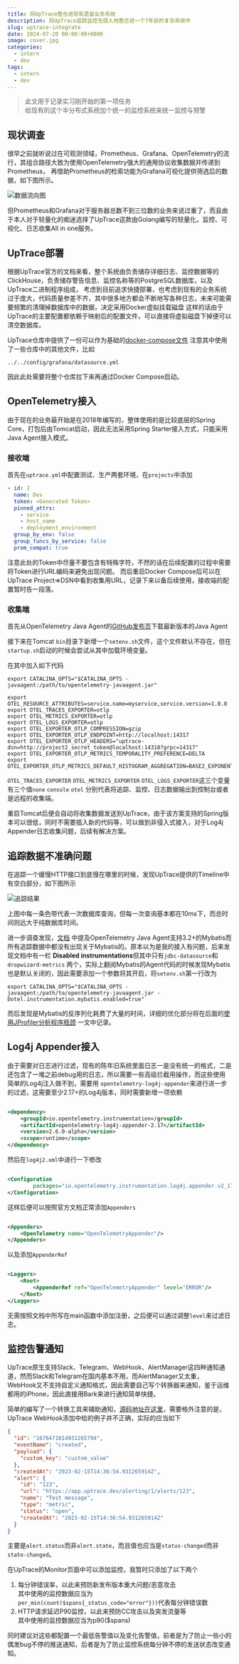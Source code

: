```yaml
---
title: 将UpTrace整合进现有遗留业务系统
description: 将UpTrace追踪监控无侵入地整合进一个7年前的复杂系统中
slug: uptrace-integrate
date: 2024-07-20 00:00:00+0000
image: cover.jpg
categories:
  - intern
  - dev
tags:
  - intern
  - dev
---
```


> 此文用于记录实习刚开始的第一项任务  
> 给现有的这个半分布式系统加个统一的监控系统来统一监控与预警

## 现状调查

很早之前就听说过在可观测领域，Prometheus、Grafana、OpenTelemetry的流行，其组合路径大致为使用OpenTelemetry强大的通用协议收集数据并传递到Prometheus，
再借助Prometheus的检索功能为Grafana可视化提供筛选后的数据，如下图所示。

![数据流向图](otel-prometheus-grafana.png)

但Prometheus和Grafana对于服务器总数不到三位数的业务来说过重了，而且由于本人对于轻量化的痴迷选择了UpTrace这款由Golang编写的轻量化，监控、可视化、日志收集All
in one服务。

## UpTrace部署

根据UpTrace官方的文档来看，整个系统由负责储存详细日志、监控数据等的ClickHouse，负责储存警告信息、监控名称等的PostgreSQL数据库，以及UpTrace二进制程序组成，
考虑到目前追求快捷部署，也考虑到现有的业务系统过于庞大，代码质量参差不齐，其中很多地方都会不断地写各种日志，未来可能需要频繁的清理掉数据库中的数据，决定采用Docker虚拟挂载磁盘
这样的话由于UpTrace的主要配置都依赖于映射后的配置文件，可以直接将虚拟磁盘下掉便可以清空数据库。

UpTrace仓库中提供了一份可以作为基础的[docker-compose文件](https://github.com/uptrace/uptrace/blob/master/example/docker/docker-compose.yml)
注意其中使用了一些仓库中的其他文件，比如

```text
../../config/grafana/datasource.yml
```

因此此处需要将整个仓库拉下来再通过Docker Compose启动。

## OpenTelemetry接入

由于现在的业务最开始是在2018年编写的，整体使用的是比较底层的Spring Core，打包后由Tomcat启动，因此无法采用Spring
Starter接入方式，只能采用Java Agent接入模式。

### 接收端

首先在`uptrace.yml`中配置测试、生产两套环境，在`projects`中添加

```yaml
- id: 2
  name: Dev
  token: <Generated Token>
  pinned_attrs:
    - service
    - host_name
    - deployment_environment
  group_by_env: false
  group_funcs_by_service: false
  prom_compat: true
```

注意此处的Token中尽量不要包含有特殊字符，不然的话在后续配置的过程中需要将Token进行URL编码来避免出现问题。
而后重启Docker Compose后可以在UpTrace Project=>DSN中看到收集用URL，记录下来以备后续使用，接收端的配置暂时告一段落。

### 收集端

首先从OpenTelemetry Java
Agent的[GitHub发布页](https://github.com/open-telemetry/opentelemetry-java-instrumentation/releases)下载最新版本的Java
Agent

接下来在Tomcat `bin`目录下新增一个`setenv.sh`文件，这个文件默认不存在，但在`startup.sh`启动的时候会尝试从其中加载环境变量。

在其中加入如下代码

```shell
export CATALINA_OPTS="$CATALINA_OPTS -javaagent:/path/to/opentelemetry-javaagent.jar"

export OTEL_RESOURCE_ATTRIBUTES=service.name=myservice,service.version=1.0.0
export OTEL_TRACES_EXPORTER=otlp
export OTEL_METRICS_EXPORTER=otlp
export OTEL_LOGS_EXPORTER=otlp
export OTEL_EXPORTER_OTLP_COMPRESSION=gzip
export OTEL_EXPORTER_OTLP_ENDPOINT=http://localhost:14317
export OTEL_EXPORTER_OTLP_HEADERS="uptrace-dsn=http://project2_secret_token@localhost:14318?grpc=14317"
export OTEL_EXPORTER_OTLP_METRICS_TEMPORALITY_PREFERENCE=DELTA
export OTEL_EXPORTER_OTLP_METRICS_DEFAULT_HISTOGRAM_AGGREGATION=BASE2_EXPONENTIAL_BUCKET_HISTOGRAM
```

`OTEL_TRACES_EXPORTER` `OTEL_METRICS_EXPORTER` `OTEL_LOGS_EXPORTER`这三个变量有三个值`none` `console` `otel`
分别代表将追踪、监控、日志数据输出到控制台或者是远程的收集端。

重启Tomcat后便会自动将收集数据发送到UpTrace，由于该方案支持的Spring版本可以很低，同时不需要插入新的代码等，可以做到非侵入式接入，对于Log4j
Appender日志收集问题，后续有解决方案。

## 追踪数据不准确问题

在追踪一个缓慢HTTP接口到底慢在哪里的时候，发现UpTrace提供的Timeline中有空白部分，如下图所示

![追踪结果](trace-result.png)

上图中每一条色带代表一次数据库查询，但每一次查询基本都在10ms下，而总时间则远大于纯数据库时间。

进一步调查发现，[文档](https://github.com/open-telemetry/opentelemetry-java-instrumentation/blob/main/docs/supported-libraries.md)
中提及OpenTelemetry Java Agent支持3.2+的Mybatis而所有追踪数据中都没有出现关于Mybatis的。原本以为是我的接入有问题，后来发现文档中有一栏
**Disabled instrumentations**但其中只有`jdbc-datasource`和`dropwizard-metrics`
两个，实际上翻阅Mybatis的Agent代码的时候发现Mybatis也是默认关闭的，因此需要添加一个参数将其开启，将`setenv.sh`第一行改为

```shell
export CATALINA_OPTS="$CATALINA_OPTS -javaagent:/path/to/opentelemetry-javaagent.jar -Dotel.instrumentation.mybatis.enabled=true"
```

而后发现是Mybatis的反序列化耗费了大量的时间，详细的优化部分将在后面的[使用JProfiler分析程序瓶颈](/p/jprofiler-investigate/)
一文中记录。

## Log4j Appender接入

由于需要对日志进行过滤，现有的陈年旧系统里面日志一是没有统一的格式，二是还包含了一堆之前debug用的日志，所以需要一些高级拦截用操作，而这些使用简单的Log4j注入做不到，需要用
`opentelemetry-log4j-appender`来进行进一步的过滤，这需要至少2.17+的Log4j版本，同时需要新增一项依赖

```xml

<dependency>
    <groupId>io.opentelemetry.instrumentation</groupId>
    <artifactId>opentelemetry-log4j-appender-2.17</artifactId>
    <version>2.6.0-alpha</version>
    <scope>runtime</scope>
</dependency>
```

然后在`log4j2.xml`中进行一下修改

```xml

<Configuration
        packages="io.opentelemetry.instrumentation.log4j.appender.v2_17">
</Configuration>
```

这样后便可以按照官方文档正常添加`Appenders`

```xml

<Appenders>
    <OpenTelemetry name="OpenTelemetryAppender"/>
</Appenders>
```

以及添加`AppenderRef`

```xml

<Loggers>
    <Root>
        <AppenderRef ref="OpenTelemetryAppender" level="ERROR"/>
    </Root>
</Loggers>
```

无需按照文档中所写在main函数中添加注册，之后便可以通过调整`level`来过滤日志。

## 监控告警通知

UpTrace原生支持Slack、Telegram、WebHook、AlertManager这四种通知通道，然而Slack和Telegram在国内基本不用，而AlertManager又太重，
WebHook又不支持自定义通知格式，因此需要自己写个转换器来通知，鉴于运维都用的iPhone，因此直接用Bark来进行通知简单快捷。

简单的编写了一个转换工具来辅助通知，[源码地址在这里](https://github.com/4o3F/uptrace_webhook_convert)，需要格外注意的是，UpTrace
WebHook添加中给的例子并不正确，实际的应当如下
```json
{
  "id": "1676471814931265794",
  "eventName": "created",
  "payload": {
    "custom_key": "custom_value"
  },
  "createdAt": "2023-02-15T14:36:54.931265914Z",
  "alert": {
    "id": "123",
    "url": "https://app.uptrace.dev/alerting/1/alerts/123",
    "name": "Test message",
    "type": "metric",
    "status": "open",
    "createdAt": "2023-02-15T14:36:54.931265914Z"
  }
}
```
主要是`alert.status`而非`alert.state`，而且值也应当是`status-changed`而非`state-changed`。

在UpTrace的Monitor页面中可以添加监控，我暂时只添加了以下两个
1. 每分钟错误率，以此来预防新发布版本重大问题/恶意攻击  
其中使用的监控数据应当为`per_min(count($spans{_status_code="error"}))`代表每分钟错误数
2. HTTP请求延迟P90监控，以此来预防CC攻击以及突发流量等  
其中使用的监控数据应当为p90($spans)  

同时建议对这些都配置一个最低告警值以及变化告警值，前者是为了防止一些小的偶发bug不停的推送通知，后者是为了防止监控系统每分钟不停的发送状态改变通知。